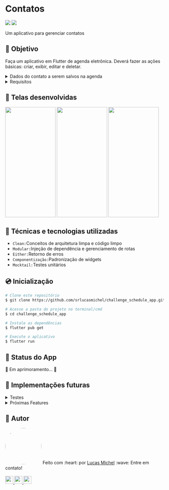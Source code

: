 # Contatos

<p width="100%">
  <img src="https://img.shields.io/static/v1?label=Flutter&message=v3.0.5&color=02569B&style=flat&logo=flutter"/>

  <img src="http://img.shields.io/static/v1?label=Status&message=Em%20desenvolvimento&color=GREEN&style=flat&logo=Codeforces&logoColor=white"/>
<p>

Um aplicativo para gerenciar contatos

## :dart: Objetivo
Faça um aplicativo em Flutter de agenda eletrônica. Deverá fazer as ações básicas: criar, exibir, editar e deletar.

<details>
  <summary>Dados do contato a serem salvos na agenda</summary>
  
- Nome, sobrenome, CPF (obrigatório), email;
- Foto (utilizar a camera do celular);
- Telefones (múltiplos telefones são permitidos) e seus respectivos tipos (trabalho, celular, residencial);
</details>

<details>
  <summary>Requisitos</summary>
  
- utilizar banco de dados local;
- os campos de CPF e telefone devem possuir máscaras;
- o campo de CPF deve ser validado;
- ao tocar no número do telefone, no modo de exibição do contato, uma ligação telefonica deve ser iniciada;
- o endpoint https://jsonplaceholder.typicode.com/users contém 10 usuários. Na primeira inicialização do app, esses usuários deverão ser inseridos no banco. Como o CPF é obrigatório, utilize o endpoint: curl -X POST "https://www.4devs.com.br/ferramentas_online.php" -H "Content-Type: application/x-www-form-urlencoded" -d "acao=gerar_cpf"
</details>

## :iphone: Telas desenvolvidas
<p width="100%">
  <img src="https://user-images.githubusercontent.com/80552835/204004509-a25bb268-54d0-423a-aeaa-f378621f2084.jpg" height="350" width="160">
  <img src="https://user-images.githubusercontent.com/80552835/204004497-70659b2f-6e52-4820-9b9f-9f46bc3931d7.jpg" height="350" width="160">
  <img src="https://user-images.githubusercontent.com/80552835/204004518-7e8aadb8-b1ff-407d-8c33-1880901fe706.jpg" height="350" width="160">
</p>

## :blue_book: Técnicas e tecnologias utilizadas
- ``Clean:``Conceitos de arquitetura limpa e código limpo
- ``Modular:``Injeção de dependência e gerenciamento de rotas
- ``Either:``Retorno de erros
- ``Componentização:``Padronização de widgets
- ``Mocktail:``Testes unitários

## :cd: Inicialização

```bash
# Clone este repositório
$ git clone https://github.com/srlucasmichel/challenge_schedule_app.git

# Acesse a pasta do projeto no terminal/cmd
$ cd challenge_schedule_app

# Instale as dependências
$ flutter pub get

# Execute o aplicativo
$ flutter run
```

## :round_pushpin: Status do App
<p align="left">🚧 Em aprimoramento...  🚧</p>

## :rocket: Implementações futuras

<details>
<summary>Testes</summary>
  
- [x] *Usecase*
- [ ] *Repository*
- [ ] *Integration*
</details>

<details>
  <summary>Próximas Features</summary>
  
- [ ] *Select image from gallery*
- [ ] *Add contact to favorites*
- [ ] *Search contact*
- [ ] *Share contact*
- [ ] *Add contact to groups*
- [ ] *New user informations (address, birthday, notes, website)*
- [ ] *Link to WhatsApp chat (when available for the number)*
- [ ] *Custom ordenation*
- [ ] *Link to WhatsApp chat (when available for the number)*
- [ ] *Dark mode*
</details>

## :paperclip: Autor

<img style="border-radius: 50%;" src="https://avatars.githubusercontent.com/u/80552835?v=4" width="115px;"/>
Feito com :heart: por <a href="https://www.github.com/srlucasmichel/" target="_blank">Lucas Michel</a> :wave: Entre em contato!
<br /><br />
<a href="https://www.linkedin.com/in/srlucasmichel/" target="_blank">
  <img src="https://img.shields.io/badge/srlucasmichel-0077B5?flat&logo=linkedin&logoColor=white" height="25px"/>
</a>
<a href="https://www.behance.net/srlucasmichel/" target="_blank">
  <img src="https://img.shields.io/badge/-srlucasmichel-blue?style=flat&logo=behance&logoColor=white" height="25px" />
</a>
<a href="mailto:lucasmichel_tcx@hotmail.com" target="_blank">
  <img src="https://img.shields.io/badge/lucasmichel_tcx@hotmail.com-0078D4?style=flat&logo=microsoft-outlook&logoColor=white" height="25px" />
</a>
